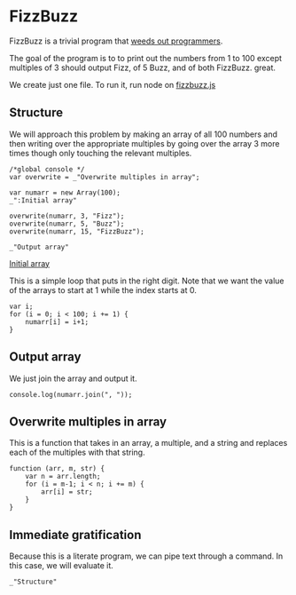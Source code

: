 # FizzBuzz

FizzBuzz is a trivial program that [weeds out programmers](http://www.codinghorror.com/blog/2007/02/why-cant-programmers-program.html).  

The goal of the program is to to print out the numbers from 1 to 100 except multiples of 3 should output Fizz, of 5 Buzz, and of both FizzBuzz. great. 

We create just one file. To run it, run node on [fizzbuzz.js](#structure "save:| jstidy()")

## Structure

We will approach this problem by making an array of all 100 numbers and then writing over the appropriate multiples by going over the array 3 more times though only touching the relevant multiples. 

[](# "js | jshint() ")

    /*global console */
    var overwrite = _"Overwrite multiples in array";

    var numarr = new Array(100);
    _":Initial array"

    overwrite(numarr, 3, "Fizz");
    overwrite(numarr, 5, "Buzz");
    overwrite(numarr, 15, "FizzBuzz");

    _"Output array"


[Initial array](# "js")

This is a simple loop that puts in the right digit. Note that we want the value of the arrays to start at 1 while the index starts at 0. 

    var i; 
    for (i = 0; i < 100; i += 1) {
        numarr[i] = i+1;
    }

## Output array

We just join the array and output it.

    console.log(numarr.join(", "));

## Overwrite multiples in array

This is a function that takes in an array, a multiple, and a string and replaces each of the multiples with that string. 

    function (arr, m, str) {
        var n = arr.length;
        for (i = m-1; i < n; i += m) {
            arr[i] = str;       
        }
    }

## Immediate gratification

Because this is a literate program, we can pipe text through a command. In this case, we will evaluate it. 

[](# "|eval")

    _"Structure"
